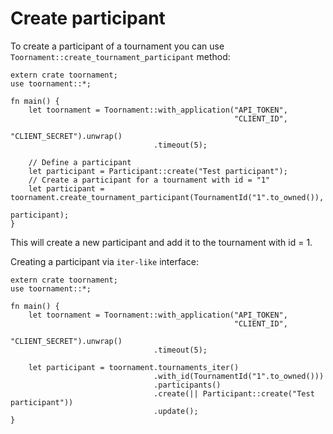 # Create participant

To create a participant of a tournament you can use `Toornament::create_tournament_participant`
method:

```rust,no_run
extern crate toornament;
use toornament::*;

fn main() {
    let toornament = Toornament::with_application("API_TOKEN",
                                                  "CLIENT_ID",
                                                  "CLIENT_SECRET").unwrap()
                                .timeout(5);

    // Define a participant
    let participant = Participant::create("Test participant");
    // Create a participant for a tournament with id = "1"
    let participant = toornament.create_tournament_participant(TournamentId("1".to_owned()),
                                                               participant);
}
```

This will create a new participant and add it to the tournament with id = 1.

Creating a participant via `iter-like` interface:

```rust,no_run
extern crate toornament;
use toornament::*;

fn main() {
    let toornament = Toornament::with_application("API_TOKEN",
                                                  "CLIENT_ID",
                                                  "CLIENT_SECRET").unwrap()
                                .timeout(5);

    let participant = toornament.tournaments_iter()
                                .with_id(TournamentId("1".to_owned()))
                                .participants()
                                .create(|| Participant::create("Test participant"))
                                .update();
}
```
